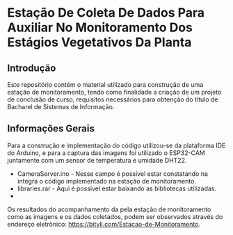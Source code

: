 # Estação De Coleta De Dados Para Auxiliar No Monitoramento Dos Estágios Vegetativos Da Planta #

## Introdução

Este repositório contém o material utilizado para construção de uma estação de monitoramento, tendo como finalidade a criação de um projeto de conclusão de curso, requisitos necessários para obtenção do título de Bacharel de Sistemas de Informação. 

## Informações Gerais

Para a construção e implementação do código utilizou-se da plataforma IDE do Arduino, e para a captura das imagens foi utilizado o ESP32-CAM juntamente com um sensor de temperatura e umidade DHT22. 

* CameraServer.ino - Nesse campo é possível estar constatando na integra o código implementado na estação de monitoramento.
* libraries.rar - Aqui é possível estar baixando as bibliotecas utilizadas.
* 
Os resultados do acompanhamento da pela estação de monitoramento como as imagens e os dados coletados, podem ser observados através do endereço eletrônico: https://bityli.com/Estacao-de-Monitoramento.
